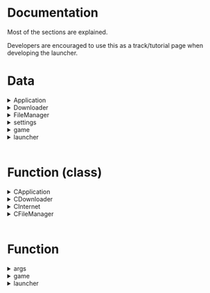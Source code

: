 Documentation
=============

Most of the sections are explained.

Developers are encouraged to use this as a track/tutorial page when developing the launcher.

Data
====

<details><summary>Application</summary>

```c
typedef struct
{ int x;
  int y;
} ApplicationWindowSize;

typedef struct
{ unsigned short xms;
  unsigned short xmx;
  char extra_arguments[2048];
  ApplicationWindowSize size;
} ApplicationSettings;

typedef struct
{ char html[128];
  char* url;
} Page;

typedef struct
{ char path[1024];
  char* name;
  char icon[128];
  char background[128];
  char* version;
  ApplicationSettings settings;
  Page  news;
  Page  help;
} ApplicationData;
extern ApplicationData application;

typedef struct
{ GtkWidget *text_view;
  GAsyncQueue *queue;
  guint source_id;
} LogDisplay;
```

</details>

<details><summary>Downloader</summary>

```c
typedef enum
{
  LWJGL = 0,
  AUTHLIB,
  APACHE_COMMONS_IO,
  APACHE_COMMONS_LANG3,
  GSON,
  GUAVA,
  ICU4J,
  JOPT_SIMPLE,
  LOG4J_CORE,
  LOG4J_API,
  PAULSCODE_CODECJORBIS,
  PAULSCODE_CODECWAV,
  PAULSCODE_JAVA_SOUND,
  PAULSCODE_LWJGL_OPENAL,
  PAULSCODE_SOUND_SYSTEM,
  NETTY_AIO,
  LIBRARY_LAST
} Library;
```

</details>

<details><summary>FileManager</summary>

```c
#define MAX_FM_FILES 10
static struct ArchivedFiles
{ char path[256];
  unsigned char txt;
  FILE* stream;
} file[MAX_FM_FILES];
```

</details>

<details><summary>settings</summary>

```c
typedef struct
{
  struct MCVer
  {
    unsigned char major;
    unsigned char minor;
    unsigned char patch;
  } version;
  char username[16];
  struct MCDir
  {
    char game[128];
    char asset[128];
  } directory;
} MinecraftSettings;
extern MinecraftSettings mc;
```

</details>

<details><summary>game</summary>

```c
char* progress_label_text = "Preparing to download...";
GtkWidget* progress_label;

gint dl_total = 0;
gint dl_current = 0;
```

</details>

<details><summary>launcher</summary>

```c
GtkWidget *window = NULL;
GtkWidget *vbox   = NULL;
GtkWidget *hbox   = NULL,
            *hgrid  = NULL,
              *profile_box      = NULL,
                *version_list     = NULL,
                *settings_button  = NULL,
              *play_box         = NULL,
                *play_button      = NULL,
              *info_box         = NULL,
                *user_entry       = NULL,
                *repository       = NULL;

GtkTextBuffer *logger_text  = NULL,
              *user_text    = NULL;

LogDisplay *logger = NULL;

char xms_string[16] = {'1','2','8',0};
char xmx_string[16] = {'1','0','2','4',0};
```

</details>

<br>

Function (class)
================

<details><summary>CApplication</summary>

Private
-------

- `on_window_destroy(GtkWidget* widget, gpointer data)`:<br>
  Quit the application after main window destroy.<br>
  Return type: `void`.

- `set_widget_size(GtkWidget* widget, int size_x, int size_y)`:<br>
  Resize the <b>widget</b> using the provided <b>size</b>.<br>
  Return type: `void`.

- `process_log_messages(LogDisplay *log_display)`:<br>
  Process the log messages in the queue.<br>
  Return type: `gboolean`.

Public
------

- `Background`:<br>
  * `Window(GtkWidget* window, const char* filepath)`:<br>
    Set the background image, from a <b>file path</b>, forcing the size to `96x96`.<br>
    Return type: `void`.

- `Create`:<br>
  * `Box(GtkWidget* container, GtkOrientation orientation)`:<br>
    Create a box <b>widget</b> attached to a <b>container</b> with a <b>[GTK orientation](https://docs.gtk.org/gtk3/enum.Orientation.html#members)</b>.<br>
    If a `NULL` is defined for <b>container</b>, it will not attach.<br>
    Return type: `GtkWidget*`.

  * `Entry(const char* description, GtkWidget* container, const char* position)`:<br>
    Return type: `GtkWidget*`.

  * `Label(const char* title, GtkWidget* container, const char* position)`:<br>
    Return type: `GtkWidget*`.

  * `ProgressBar(GtkWidget* container, const char* position)`:<br>
    Return type: `GtkWidget*`.
  
  * `Window(const char* window_name, int size_x, int size_y, GtkWindowPosition window_position)`:<br>
    Create window <b>widget</b> based on <b>name</b>, <b>size</b>, and <b>[GTK window position](https://docs.gtk.org/gtk3/enum.WindowPosition.html#members)</b>.<br>
    First window will be treated as main window.<br>
    Return type: `GtkWidget*`.

- `Event`:<br>
  * `Connect(GtkWidget* widget, const char* mode, void (*function)(GtkWidget*,gpointer), gpointer data)`:<br>
    Return type: `void`.

  * `Align(GtkWidget* widget, const char* position, GtkAlign align)`:<br>
    Return type: `void`.

  * `Attach(GtkWidget* widget, GtkWidget* container, const char* position, gboolean h_expand, gboolean v_expand, unsigned short padding)`:<br>
    Return type: `void`.

  * `Resize(GtkWidget* widget, int size_x, int size_y)`:<br>
    Same as <b>set_widget_size</b>.<br>
    Return type: `void`.

- `Icon`:<br>
  * `Window(GtkWidget* window, const char* filepath)`:<br>
    Set the application icon, from a <b>file path</b>.<br>
    Return type: `void`.

- `Update`:<br>
  * `Entry`:<br>
    * `Description(GtkWidget* widget, const char* description)`:<br>
      Return type: `void`.
    
    * `Text(GtkWidget* widget, const char* definition)`:<br>
      Return type: `void`.
  
  * `Label`:<br>
    * `Text(GtkWidget* widget, const char* title)`:<br>
      Return type: `void`.

  * `Logger(GtkWidget* widget)`:<br>
    Create a read-only log box.<br>
    Return type: `LogDisplay*`.

- `Initialise(int argc, char** argv)`:<br>
  Start GTK application.<br>
  Return type: `void`.

- `Loop(void)`:<br>
  Avoid closing the application while main window is still running.<br>
  Return type: `void`.

- `SetupPath(void)`:<br>
  Return type: `void`.

</details>

<details><summary>CDownloader</summary>

Private
-------

- `extract_response_url(const char *data)`:<br>
  Get the <b>hash</b> URL from response data.<br>
  Return type: `char*`.

Public
------

- `FindGame(const char* version, const char* type, int force)`:<br>
  Get Minecraft <b>client</b> from server.<br>
  Return type: `void`.

- `FindLibrary(Library library, const char* version)`:<br>
  Get Minecraft libraries from server, based on the game version.<br>
  Return type: `void`.

</details>

<details><summary>CInternet</summary>

Private
-------

- `write_data(void* contents, int size, int nmemb, FILE* file)`:<br>
  Handler for <b>CURL_WRITEDATA</b> to write received data to a file.<br>
  Return type: `int`.


Public
------

- `HandleData(const char* filepath, const char* url)`:<br>
  Output received data to a <b>file</b>.<br>
  Return type: `unsigned char`.

</details>

<details><summary>CFileManager</summary>

Private
-------

They are same variants of `stdio.h`, but cross-platform.

Public
------

- `Validate(const char* filepath)`:<br>
  Check if the file exists.<br>
  Return type: `int`.

- `OpenFile(const char* filepath, const char* mode)`:<br>
  Open file to a <b>file array</b>.<br>
  Return type: `int`.

- `Read(int fd, const char* buf, int len)`:<br>
  `_fread((void*)buf, 1, len, fd);`<br>
  Return type: `int`.

- `Write(int fd, const char* buf, int len)`:<br>
  `_fwrite((void*)buf, 1, len, fd);`<br>
  Return type: `int`.

- `Seek(int fd, int offset, int whence)`:<br>
  `!!_fseek(fd, offset, whence);`<br>
  Return type: `unsigned char`.

- `ReadLine(int fd, char* buf, int len)`:<br>
  `_fgets(buf, len, fd) != NULL;`<br>
  Return type: `unsigned char`.

- `CloseFile(int fd)`:<br>
  Close file from <b>file array</b>.<br>
  Return type: `int`.

- `GetError(int fd)`:<br>
  Check if the <b>end</b> of the file has reached.<br>
  Return type: `int`.

- `Stream(int fd)`:<br>
  Return the <b>file stream</b> of <b>file array</b>.<br>
  Return type: `FILE*`.

- `Copy(int fd1, int fd2)`:<br>
  Copy contents of `fd1` to `fd2`.<br>
  Return type: `void`.

- `CopyFromPath(const char* filepath1, const char* filepath2)`:<br>
  Same as `Copy`, but instead uses a <b>file path</b>.<br>
  Return type: `void`.

- `Flush(int fd)`:<br>
  Empty file position in <b>file array</b> and remove it from system.<br>
  Return type: `void`.

- `ReadFile(int fd)`:<br>
  Return file content from file positioned in <b>file array</b>.
  Return type: `char*`.

- `ReadFileFromPath(const char* filepath)`:<br>
  Same as `ReadFile`, but instead uses a <b>file path</b>.<br>
  Return type: `char*`.

</details>

<br>

Function
========

<details><summary>args</summary>

Private
-------

- `help(void)`:<br>
  Output useful <b>information</b> about `LegaC`.<br>
  Return type: `void`.

Public
------

- `parse_arguments(int argc, char* argv[])`:<br>
  Handle flags and/or arguments into intern events.<br>
  Return type: `unsigned char`.

- `download_libraries(Library library, const char* version)`:<br>
  Download game <b>libraries based on</b> provided <b>version</b>.<br>
  Return type: `unsigned char`.

- `download_game(const char* version, unsigned char from_gtk)`:<br>
  Download game <b>client based on</b> provided <b>version</b>.<br>
  Return type: `unsigned char`.

</details>

<details><summary>game</summary>

Private
-------

- `play_game(const char* mc_version, const char* mc_username, const char* mc_gamedir, const char* mc_class)`:<br>
  Build the <b>JavaVM script</b> to launch the game.<br>
  Return type: `void`.

- `log_message(LogDisplay *logger, const gchar *message)`:<br>
  Write text to `logger` display.<br>
  Return type: `void`.

- `update_progress_bar(gpointer progress_bar)`:<br>
  Update `progress_bar` widget.<br>
  Return type: `void`.

- `download_library(Library library)`:<br>
  Download the pointed <b>library</b> `Library`.<br>
  Return type: `unsigned char`.

Public
------

- `gameLogWindow(gpointer data)`:<br>
  Handle log window to `logger`.<br>
  Return type: `void`.

- `initialise_game(gpointer data)`:<br>
  Launch game after pressing the <b>Play</b> button.
  Return type: `void`.

</details>

<details><summary>launcher</summary>

Private
-------

- `on_settings_xms_changed(GtkWidget* widget, gpointer data)`:<br>
  Convert the <b>string</b> from the <b>entry</b> into <b>boot memory</b> of the JavaVM.<br>
  Return type: `void`.

- `on_settings_xmx_changed(GtkWidget* widget, gpointer data)`:<br>
  Convert the <b>string</b> from the <b>entry</b> into <b>max memory</b> of the JavaVM.<br>
  Return type: `void`.

- `on_settings_extra_arguments_changed(GtkWidget* widget, gpointer data)`:<br>
  Copy the <b>string</b> from the <b>entry</b> into <b>extra arguments</b> of the JavaVM.<br>
  Return type: `void`.

- `CreateSettingsWindow(gpointer data)`:<br>
  Create a <b>JavaVM settings</b> window, containing <b>boot memory</b>, <b>max memory</b>, and <b>extra arguments</b> entries.
  Return type: `void`.

- `on_version_choose(GtkWidget* widget, gpointer data)`:<br>
  Assign game version to <b>intern game data</b>.<br>
  Return type: `void`.

- `on_click_open_website(GtkWidget* widget, gpointer data)`:<br>
  Open website URL <b>after clicking a button</b>.<br>
  Return type: `void`.

- `on_username_changed(GtkWidget* widget, gpointer data)`:<br>
  Assign user name to <b>intern game data</b>.<br>
  Return type: `void`.

- `onLogWindow(GtkWidget* widget, LogDisplay* log_display)`:<br>
  Handle log window on a separate thread.<br>
  Return type: `void`.

- `on_play_clicked(GtkWidget* widget, LogDisplay* log_display)`:<br>
  Handle <b>Play</b> button <b>click event</b> on a separate thread.<br>
  Return type: `void`.

- `on_settings_clicked(GtkWidget* widget, LogDisplay* log_display)`:<br>
  Handle <b>Settings</b> button <b>click event</b> on a separate thread.<br>
  Return type: `void`.

- `InitialiseWindow(const char* window_name, const char* window_icon, const char* window_background, int size_x, int size_y, GtkWindowPosition window_position)`:<br>
  Create launcher window.<br>
  Return type: `void`.

- `CreateHeader(void)`:<br>
  Create launcher header.<br>
  Return type: `void`.

- `CreateDocker(void)`:<br>
  Create launcher docker.<br>
  Return type: `void`.

Public
------

- `startApplication(int argc, char** argv)`:<br>
  Handle application start based on console arguments.<br>
  Return type: `void`.

</details>

